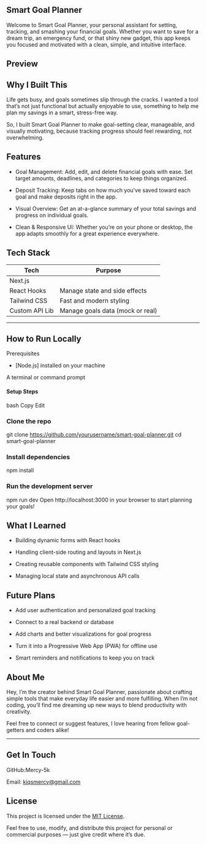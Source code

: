 ## Smart Goal Planner
Welcome to Smart Goal Planner, your personal assistant for setting, tracking, and smashing your financial goals. Whether you want to save for a dream trip, an emergency fund, or that shiny new gadget, this app keeps you focused and motivated with a clean, simple, and intuitive interface.

## Preview

## Why I Built This
Life gets busy, and goals sometimes slip through the cracks. I wanted a tool that’s not just functional but actually enjoyable to use, something to help me plan my savings in a smart, stress-free way.

So, I built Smart Goal Planner to make goal-setting clear, manageable, and visually motivating, because tracking progress should feel rewarding, not overwhelming.

## Features
 - Goal Management:
Add, edit, and delete financial goals with ease. Set target amounts, deadlines, and categories to keep things organized.

 - Deposit Tracking:
Keep tabs on how much you've saved toward each goal and make deposits right in the app.

- Visual Overview:
Get an at-a-glance summary of your total savings and progress on individual goals.

- Clean & Responsive UI:
Whether you’re on your phone or desktop, the app adapts smoothly for a great experience everywhere.

## Tech Stack
| Tech             | Purpose                                  |
|------------------|------------------------------------------|
| Next.js	         | |React framework for the frontend        |
|React Hooks       | Manage state and side effects            |
| Tailwind CSS     | Fast and modern styling                  |
| Custom API Lib   | Manage goals data (mock or real)         |

---
	
 ## How to Run Locally
Prerequisites
- [Node.js]  installed on your machine

A terminal or command prompt

#### Setup Steps
bash
Copy
Edit

### Clone the repo
git clone https://github.com/yourusername/smart-goal-planner.git
cd smart-goal-planner

### Install dependencies
npm install

### Run the development server
npm run dev
Open http://localhost:3000 in your browser to start planning your goals!

## What I Learned
- Building dynamic forms with React hooks

- Handling client-side routing and layouts in Next.js

- Creating reusable components with Tailwind CSS styling

- Managing local state and asynchronous API calls

 ## Future Plans
 - Add user authentication and personalized goal tracking

 - Connect to a real backend or database

 - Add charts and better visualizations for goal progress

 - Turn it into a Progressive Web App (PWA) for offline use

 - Smart reminders and notifications to keep you on track

 ## About Me
Hey, I’m the creator behind Smart Goal Planner, passionate about crafting simple tools that make everyday life easier and more fulfilling. When I’m not coding, you’ll find me dreaming up new ways to blend productivity with creativity.

Feel free to connect or suggest features, I love hearing from fellow goal-getters and coders alike!

---

 ## Get In Touch
GitHub:Mercy-5k

Email: kiqsmercy@gmail.com

## License

This project is licensed under the [MIT License](LICENSE).

Feel free to use, modify, and distribute this project for personal or commercial purposes — just give credit where it’s due.




